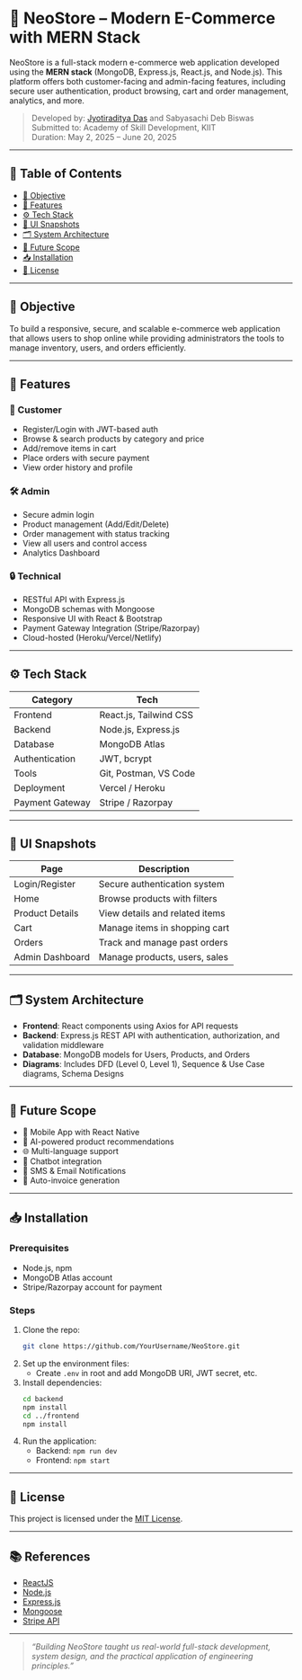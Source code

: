 # 🛒 NeoStore – Modern E-Commerce with MERN Stack

NeoStore is a full-stack modern e-commerce web application developed using the **MERN stack** (MongoDB, Express.js, React.js, and Node.js). This platform offers both customer-facing and admin-facing features, including secure user authentication, product browsing, cart and order management, analytics, and more.

> Developed by: [Jyotiraditya Das](https://github.com/Jyotiraditya-07) and Sabyasachi Deb Biswas  
> Submitted to: Academy of Skill Development, KIIT  
> Duration: May 2, 2025 – June 20, 2025

---

## 📌 Table of Contents

- [🎯 Objective](#-objective)
- [🧠 Features](#-features)
- [⚙️ Tech Stack](#️-tech-stack)
- [📸 UI Snapshots](#-ui-snapshots)
- [🗂️ System Architecture](#️-system-architecture)
- [🚀 Future Scope](#-future-scope)
- [📥 Installation](#-installation)
- [📄 License](#-license)

---

## 🎯 Objective

To build a responsive, secure, and scalable e-commerce web application that allows users to shop online while providing administrators the tools to manage inventory, users, and orders efficiently.

---

## 🧠 Features

### 👥 Customer

- Register/Login with JWT-based auth
- Browse & search products by category and price
- Add/remove items in cart
- Place orders with secure payment
- View order history and profile

### 🛠️ Admin

- Secure admin login
- Product management (Add/Edit/Delete)
- Order management with status tracking
- View all users and control access
- Analytics Dashboard

### 🔒 Technical

- RESTful API with Express.js
- MongoDB schemas with Mongoose
- Responsive UI with React & Bootstrap
- Payment Gateway Integration (Stripe/Razorpay)
- Cloud-hosted (Heroku/Vercel/Netlify)

---

## ⚙️ Tech Stack

| Category         | Tech                          |
|------------------|-------------------------------|
| Frontend         | React.js, Tailwind CSS        |
| Backend          | Node.js, Express.js           |
| Database         | MongoDB Atlas                 |
| Authentication   | JWT, bcrypt                   |
| Tools            | Git, Postman, VS Code         |
| Deployment       | Vercel / Heroku               |
| Payment Gateway  | Stripe / Razorpay             |

---

## 📸 UI Snapshots

| Page             | Description                   |
|------------------|-------------------------------|
| Login/Register   | Secure authentication system  |
| Home             | Browse products with filters  |
| Product Details  | View details and related items|
| Cart             | Manage items in shopping cart |
| Orders           | Track and manage past orders  |
| Admin Dashboard  | Manage products, users, sales |

---

## 🗂️ System Architecture

- **Frontend**: React components using Axios for API requests
- **Backend**: Express.js REST API with authentication, authorization, and validation middleware
- **Database**: MongoDB models for Users, Products, and Orders
- **Diagrams**: Includes DFD (Level 0, Level 1), Sequence & Use Case diagrams, Schema Designs

---

## 🚀 Future Scope

- 📱 Mobile App with React Native
- 🧠 AI-powered product recommendations
- 🌐 Multi-language support
- 🤖 Chatbot integration
- 📧 SMS & Email Notifications
- 📄 Auto-invoice generation

---

## 📥 Installation

### Prerequisites

- Node.js, npm
- MongoDB Atlas account
- Stripe/Razorpay account for payment

### Steps

1. Clone the repo:
    ```bash
    git clone https://github.com/YourUsername/NeoStore.git
    ```
2. Set up the environment files:
    - Create `.env` in root and add MongoDB URI, JWT secret, etc.
3. Install dependencies:
    ```bash
    cd backend
    npm install
    cd ../frontend
    npm install
    ```
4. Run the application:
    - Backend: `npm run dev`
    - Frontend: `npm start`

---

## 📄 License

This project is licensed under the [MIT License](LICENSE).

---

## 📚 References

- [ReactJS](https://reactjs.org)
- [Node.js](https://nodejs.org)
- [Express.js](https://expressjs.com)
- [Mongoose](https://mongoosejs.com)
- [Stripe API](https://stripe.com/docs)

---

> _“Building NeoStore taught us real-world full-stack development, system design, and the practical application of engineering principles.”_

